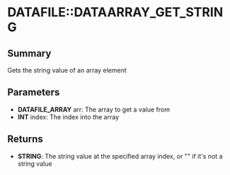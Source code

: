 # DATAFILE::DATAARRAY_GET_STRING

## Summary
Gets the string value of an array element

## Parameters
* **DATAFILE_ARRAY** arr: The array to get a value from
* **INT** index: The index into the array

## Returns
* **STRING**: The string value at the specified array index, or "" if it's not a string value
